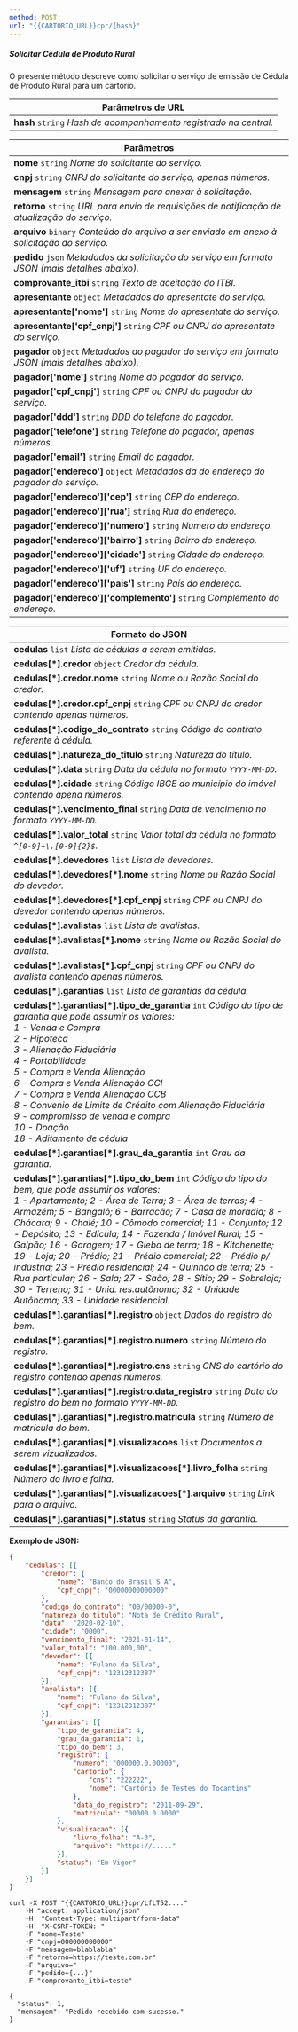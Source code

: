 ```yaml
---
method: POST
url: "{{CARTORIO_URL}}cpr/{hash}"
---
```


##### Solicitar Cédula de Produto Rural

O presente método descreve como solicitar o serviço de emissão de Cédula de Produto Rural para um cartório.

| **Parâmetros de URL**                                             |
|-------------------------------------------------------------------|
| **hash** `string` *Hash de acompanhamento registrado na central.* |

| **Parâmetros**                                                                                  |
|-------------------------------------------------------------------------------------------------|
| **nome** `string` *Nome do solicitante do serviço.*                                             |
| **cnpj** `string` *CNPJ do solicitante do serviço, apenas números.*                             |
| **mensagem** `string` *Mensagem para anexar à solicitação.*                                     |
| **retorno** `string` *URL para envio de requisições de notificação de atualização do serviço.*  |
| **arquivo** `binary` *Conteúdo do arquivo a ser enviado em anexo à solicitação do serviço.*     |
| **pedido** `json` *Metadados da solicitação do serviço em formato JSON (mais detalhes abaixo).* |
| **comprovante_itbi** `string` *Texto de aceitação do ITBI.*                                     |
| **apresentante** `object` *Metadados do apresentate do serviço.*                                |
| **apresentante['nome']** `string` *Nome do apresentate do serviço.*                             |
| **apresentante['cpf_cnpj']** `string` *CPF ou CNPJ do apresentate do serviço.*                  |
| **pagador** `object` *Metadados do pagador do serviço em formato JSON (mais detalhes abaixo).*  |
| **pagador['nome']** `string` *Nome do pagador do serviço.*                                      |
| **pagador['cpf_cnpj']** `string` *CPF ou CNPJ do pagador do serviço.*                           |
| **pagador['ddd']** `string` *DDD do telefone do pagador.*                                       |
| **pagador['telefone']** `string` *Telefone do pagador, apenas números.*                         |
| **pagador['email']** `string` *Email do pagador.*                                               |
| **pagador['endereco']** `object` *Metadados da do endereço do pagador do serviço.*              |
| **pagador['endereco'\]['cep']** `string` *CEP do endereço.*                                     |
| **pagador['endereco'\]['rua']** `string` *Rua do endereço.*                                     |
| **pagador['endereco'\]['numero']** `string` *Numero do endereço.*                               |
| **pagador['endereco'\]['bairro']** `string` *Bairro do endereço.*                               |
| **pagador['endereco'\]['cidade']** `string` *Cidade do endereço.*                               |
| **pagador['endereco'\]['uf']** `string` *UF do endereço.*                                       |
| **pagador['endereco'\]['pais']** `string` *País do endereço.*                                   |
| **pagador['endereco'\]['complemento']** `string` *Complemento do endereço.*                     |

| **Formato do JSON**                                                                                                                               |
|---------------------------------------------------------------------------------------------------------------------------------------------------|
| **cedulas** `list` *Lista de cédulas a serem emitidas.*                                                                                           |
| **cedulas[\*].credor** `object` *Credor da cédula.*                                                                                               |
| **cedulas[\*].credor.nome** `string` *Nome ou Razão Social do credor.*                                                                            |
| **cedulas[\*].credor.cpf_cnpj** `string` *CPF ou CNPJ do credor contendo apenas números.*                                                         |
| **cedulas[\*].codigo_do_contrato** `string` *Código do contrato referente à cédula.*                                                              |
| **cedulas[\*].natureza_do_titulo** `string` *Natureza do título.*                                                                                 |
| **cedulas[\*].data** `string` *Data da cédula no formato `YYYY-MM-DD`.*                                                                           |
| **cedulas[\*].cidade** `string` *Código IBGE do município do imóvel contendo apena números.*                                                      |
| **cedulas[\*].vencimento_final** `string` *Data de vencimento no formato `YYYY-MM-DD`.*                                                           |
| **cedulas[\*].valor_total** `string` *Valor total da cédula no formato `^[0-9]+\.[0-9]{2}$`.*                                                     |
| **cedulas[\*].devedores** `list` *Lista de devedores.*                                                                                            |
| **cedulas[\*].devedores[\*].nome** `string` *Nome ou Razão Social do devedor.*                                                                    |
| **cedulas[\*].devedores[\*].cpf_cnpj** `string` *CPF ou CNPJ do devedor contendo apenas números.*                                                 |
| **cedulas[\*].avalistas** `list` *Lista de avalistas.*                                                                                            |
| **cedulas[\*].avalistas[\*].nome** `string` *Nome ou Razão Social do avalista.*                                                                   |
| **cedulas[\*].avalistas[\*].cpf_cnpj** `string` *CPF ou CNPJ do avalista contendo apenas números.*                                                | 
| **cedulas[\*].garantias** `list` *Lista de garantias da cédula.*                                                                                  |
| **cedulas[\*].garantias[\*].tipo_de_garantia** `int` *Código do tipo de garantia que pode assumir os valores: <br>1 - Venda e Compra <br>2 - Hipoteca <br>3 - Alienação Fiduciária <br>4 - Portabilidade <br>5 - Compra e Venda Alienação <br>6 - Compra e Venda Alienação CCI <br>7 - Compra e Venda Alienação CCB <br>8  - Convenio de Limite de Crédito com Alienação Fiduciária <br>9 - compromisso de venda e compra <br>10 - Doação <br>18 - Aditamento de cédula* |
| **cedulas[\*].garantias[\*].grau_da_garantia** `int` *Grau da garantia.*                                                                          |
| **cedulas[\*].garantias[\*].tipo_do_bem** `int` *Código do tipo do bem, que pode assumir os valores: <br>1 - Apartamento; 2 - Área de Terra; 3 - Área de terras; 4 - Armazém; 5 - Bangalô; 6 - Barracão; 7 - Casa de moradia; 8 - Chácara; 9 - Chalé; 10 - Cômodo comercial; 11 - Conjunto; 12 - Depósito; 13 - Edícula; 14 - Fazenda / Imóvel Rural; 15 - Galpão; 16 - Garagem; 17 - Gleba de terra; 18 - Kitchenette; 19 - Loja; 20 - Prédio; 21 - Prédio comercial; 22 - Prédio p/ indústria; 23 - Prédio residencial; 24 - Quinhão de terra; 25 - Rua particular; 26 - Sala; 27 - Saão; 28 - Sítio; 29 - Sobreloja; 30 - Terreno; 31 - Unid. res.autônoma; 32 - Unidade Autônoma; 33 - Unidade residencial.* |
| **cedulas[\*].garantias[\*].registro** `object` *Dados do registro do bem.*                                                                       |
| **cedulas[\*].garantias[\*].registro.numero** `string` *Número do registro.*                                                                      |
| **cedulas[\*].garantias[\*].registro.cns** `string` *CNS do cartório do registro contendo apenas números.*                                        |
| **cedulas[\*].garantias[\*].registro.data_registro** `string` *Data do registro do bem no formato `YYYY-MM-DD`.*                                  |
| **cedulas[\*].garantias[\*].registro.matricula** `string` *Número de matrícula do bem.*                                                           |
| **cedulas[\*].garantias[\*].visualizacoes** `list` *Documentos a serem vizualizados.*                                                             |
| **cedulas[\*].garantias[\*].visualizacoes[\*].livro_folha** `string` *Número do livro e folha.*                                                   |
| **cedulas[\*].garantias[\*].visualizacoes[\*].arquivo** `string` *Link para o arquivo.*                                                           |
| **cedulas[\*].garantias[\*].status** `string` *Status da garantia.*                                                                               |


**Exemplo de JSON:**

```json
{
    "cedulas": [{
        "credor": {
            "nome": "Banco do Brasil S A",
            "cpf_cnpj": "00000000000000"
        },
        "codigo_do_contrato": "00/00000-0",
        "natureza_do_titulo": "Nota de Crédito Rural",
        "data": "2020-02-10",
        "cidade": "0000",
        "vencimento_final": "2021-01-14",
        "valor_total": "100.000,00",
        "devedor": [{
            "nome": "Fulano da Silva",
            "cpf_cnpj": "12312312387"
        }],
        "avalista": [{
            "nome": "Fulano da Silva",
            "cpf_cnpj": "12312312387"
        }],
        "garantias": [{
            "tipo_de_garantia": 4,
            "grau_da_garantia": 1,
            "tipo_do_bem": 3,
            "registro": {
                "numero": "000000.0.00000",
                "cartorio": {
                    "cns": "222222",
                    "nome": "Cartório de Testes do Tocantins"
                },
                "data_do_registro": "2011-09-29",
                "matricula": "00000.0.0000"
            },
            "visualizacao": [{
                "livro_folha": "A-3",
                "arquivo": "https://....."
            }],
            "status": "Em Vigor"
        }]
    }]
}
```

```request:curl
curl -X POST "{{CARTORIO_URL}}cpr/LfLT52...." 
    -H "accept: application/json" 
    -H  "Content-Type: multipart/form-data" 
    -H  "X-CSRF-TOKEN: " 
    -F "nome=Teste" 
    -F "cnpj=000000000000" 
    -F "mensagem=blablabla" 
    -F "retorno=https://teste.com.br" 
    -F "arquivo=" 
    -F "pedido={...}" 
    -F "comprovante_itbi=teste"

```

```response:200
{
  "status": 1,
  "mensagem": "Pedido recebido com sucesso."
}
```